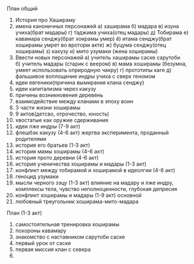 План общий
1) История про Хашираму
2) имена каноничных персонажей
	а) хаширама 
	б) мадара
	в) изуна учиха(брат мадары)
	г) таджима учиха(отец мадары)
	д) Тобирама
	е) кавамара сенджу(брат хоирамы умер)
	ё) итама сенджу(брат хоширамы умрет во вроторм акте)
	ж) буцума сенджу(отец хоширамы)
	з) какузу
	и) мито узумаки (жена хоширамы)
3) Ввести новых персонажей
	а) учитель хаширамы саске сарутоби	
	б) учитель мадары (старик с веером)
	в) мама хоширамы (безумна, умеет использовать оприродную чакру)
	г) прототипы каге
	д) фальшивое воплощение индры учиха с сверх геномом
4) идеи евгеники(причина вымирания клана сенджу)
5) идеи капитализма через какузу
6) причины возникновения деревень
7) взаимодействие между кланами в эпоху воин
8) 3 части жизни хоширамы
9) 9 актов(детсво, отрочество, юность)
10) хвостатые как оружие сдерживания
11) идеи лже индры (7-9 акт)
12) флешбэк какузу (4-6 акт) жертва эксперимента, проданный родителями 
13) история его братьев (1-3 акт)
14) история мамы хоширамы (4-6 акт)
15) история прото деревни (4-6 акт)
16) история ученичества хоширамы и мадары (1-3 акт)
17) конфликт между тобирамой и хоширамой в идеолгии (4-6 акт)
18) геноцид узумаки
19) мысли черного зэцу (1-3 акт) влияние на мадару и лже индру, комплексы тела, чувство неполноценности, глубокая депресия 
20) конфликт хоширамы и мадары (1-9 акт) основной
21) любовный треугольник хоширама-мито-мадара


План (1-3 акт)
1) самостоятельная тренировка хоширамы
2) похороны кавамару
3) знакомство с наставником сарутоби саске
4) первый урок от саске 
5) первая миссия клан с севера
6) 


